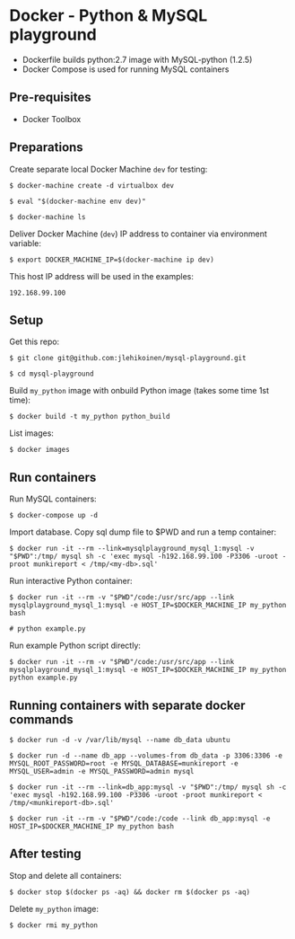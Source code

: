 # Docker - Python & MySQL playground

- Dockerfile builds python:2.7 image with MySQL-python (1.2.5)
- Docker Compose is used for running MySQL containers

## Pre-requisites

- Docker Toolbox

## Preparations

Create separate local Docker Machine `dev` for testing:

`$ docker-machine create -d virtualbox dev`

`$ eval "$(docker-machine env dev)"`

`$ docker-machine ls`

Deliver Docker Machine (`dev`) IP address to container via environment variable:

`$ export DOCKER_MACHINE_IP=$(docker-machine ip dev)`

This host IP address will be used in the examples:

```
192.168.99.100
```

## Setup

Get this repo:

`$ git clone git@github.com:jlehikoinen/mysql-playground.git`

`$ cd mysql-playground`

Build `my_python` image with onbuild Python image (takes some time 1st time):

`$ docker build -t my_python python_build`

List images:

`$ docker images`

## Run containers

Run MySQL containers:

`$ docker-compose up -d`

Import database. Copy sql dump file to $PWD and run a temp container:

`$ docker run -it --rm --link=mysqlplayground_mysql_1:mysql -v "$PWD":/tmp/ mysql sh -c 'exec mysql -h192.168.99.100 -P3306 -uroot -proot munkireport < /tmp/<my-db>.sql'`

Run interactive Python container:

`$ docker run -it --rm -v "$PWD"/code:/usr/src/app --link mysqlplayground_mysql_1:mysql -e HOST_IP=$DOCKER_MACHINE_IP my_python bash`

`# python example.py`

Run example Python script directly:

`$ docker run -it --rm -v "$PWD"/code:/usr/src/app --link mysqlplayground_mysql_1:mysql -e HOST_IP=$DOCKER_MACHINE_IP my_python python example.py`

## Running containers with separate docker commands

`$ docker run -d -v /var/lib/mysql --name db_data ubuntu`

`$ docker run -d --name db_app --volumes-from db_data -p 3306:3306 -e MYSQL_ROOT_PASSWORD=root -e MYSQL_DATABASE=munkireport -e MYSQL_USER=admin -e MYSQL_PASSWORD=admin mysql`

`$ docker run -it --rm --link=db_app:mysql -v "$PWD":/tmp/ mysql sh -c 'exec mysql -h192.168.99.100 -P3306 -uroot -proot munkireport < /tmp/<munkireport-db>.sql'`

`$ docker run -it --rm -v "$PWD"/code:/code --link db_app:mysql -e HOST_IP=$DOCKER_MACHINE_IP my_python bash`

## After testing

Stop and delete all containers:

`$ docker stop $(docker ps -aq) && docker rm $(docker ps -aq)`

Delete `my_python` image:

`$ docker rmi my_python`
